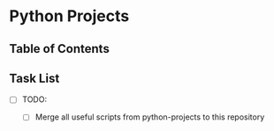 # Python Projects

## Table of Contents


## Task List
- [ ] TODO:
    - [ ] Merge all useful scripts from python-projects to this repository

